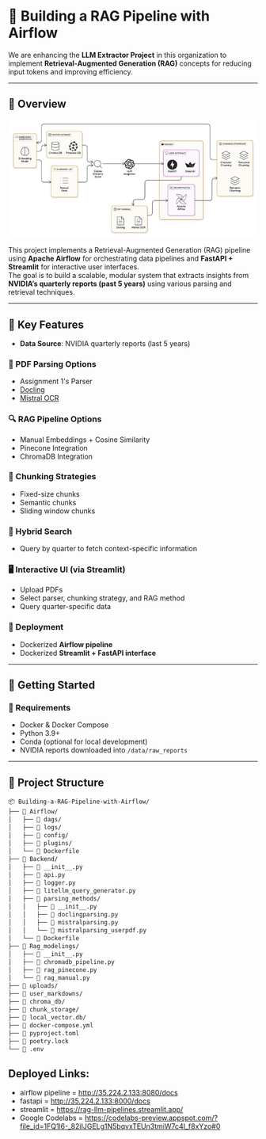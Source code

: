 # 📘 Building a RAG Pipeline with Airflow 

We are enhancing the **LLM Extractor Project** in this organization to implement **Retrieval-Augmented Generation (RAG)** concepts for reducing input tokens and improving efficiency.

---

## 📌 Overview
![alt text](image.png)


This project implements a Retrieval-Augmented Generation (RAG) pipeline using **Apache Airflow** for orchestrating data pipelines and **FastAPI + Streamlit** for interactive user interfaces.  
The goal is to build a scalable, modular system that extracts insights from **NVIDIA’s quarterly reports (past 5 years)** using various parsing and retrieval techniques.

---

## 🧠 Key Features

- **Data Source**: NVIDIA quarterly reports (last 5 years)

### 📄 PDF Parsing Options
- Assignment 1's Parser  
- [Docling](https://github.com/docling)  
- [Mistral OCR](https://mistral.ai/news/mistral-ocr)

### 🔍 RAG Pipeline Options
- Manual Embeddings + Cosine Similarity  
- Pinecone Integration  
- ChromaDB Integration  

### 📏 Chunking Strategies
- Fixed-size chunks  
- Semantic chunks  
- Sliding window chunks  

### 🧠 Hybrid Search
- Query by quarter to fetch context-specific information  

### 🖥️ Interactive UI (via Streamlit)
- Upload PDFs  
- Select parser, chunking strategy, and RAG method  
- Query quarter-specific data  

### 🚀 Deployment
- Dockerized **Airflow pipeline**  
- Dockerized **Streamlit + FastAPI interface**

---

## 🚀 Getting Started

### 🔧 Requirements
- Docker & Docker Compose  
- Python 3.9+  
- Conda (optional for local development)  
- NVIDIA reports downloaded into `/data/raw_reports`

---

## 📂 Project Structure
```
📦 Building-a-RAG-Pipeline-with-Airflow/
├── 📂 Airflow/
│   ├── 📂 dags/
│   ├── 📂 logs/
│   ├── 📂 config/
│   ├── 📂 plugins/
│   └── 📄 Dockerfile
├── 📂 Backend/
│   ├── 📄 __init__.py
│   ├── 📄 api.py
│   ├── 📄 logger.py
│   ├── 📄 litellm_query_generator.py
│   ├── 📂 parsing_methods/
│   │   ├── 📄 __init__.py
│   │   ├── 📄 doclingparsing.py
│   │   ├── 📄 mistralparsing.py
│   │   └── 📄 mistralparsing_userpdf.py
│   └── 📄 Dockerfile
├── 📂 Rag_modelings/
│   ├── 📄 __init__.py
│   ├── 📄 chromadb_pipeline.py
│   ├── 📄 rag_pinecone.py
│   └── 📄 rag_manual.py
├── 📂 uploads/
├── 📂 user_markdowns/
├── 📂 chroma_db/
├── 📂 chunk_storage/
├── 📂 local_vector.db/
├── 📄 docker-compose.yml
├── 📄 pyproject.toml
├── 📄 poetry.lock
└── 📄 .env
```
## Deployed Links:
- airflow pipeline = http://35.224.2.133:8080/docs
- fastapi = http://35.224.2.133:8000/docs
- streamlit = https://rag-llm-pipelines.streamlit.app/
- Google Codelabs = https://codelabs-preview.appspot.com/?file_id=1FQ1l6-_82iIJGELg1N5bqvxTEUn3tmiW7c4I_f8xYzo#0
